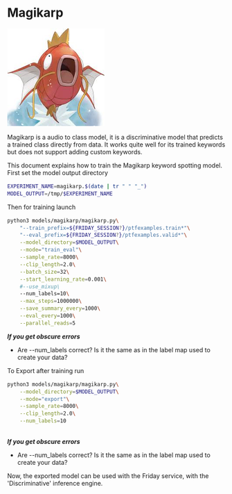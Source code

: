 
# Magikarp

![magikarp](magikarp/magikarp.jpeg)

Magikarp is a audio to class model, it is a discriminative model that predicts a trained class directly from data. It works 
quite well for its trained keywords but does not support adding custom keywords.

This document explains how to train the Magikarp keyword spotting model. First set the
model output directory

```bash
EXPERIMENT_NAME=magikarp.$(date | tr " " "_")
MODEL_OUTPUT=/tmp/$EXPERIMENT_NAME
```

Then for training launch

```bash
python3 models/magikarp/magikarp.py\
    "--train_prefix=${FRIDAY_SESSION?}/ptfexamples.train*"\
    "--eval_prefix=${FRIDAY_SESSION?}/ptfexamples.valid*"\
    --model_directory=$MODEL_OUTPUT\
    --mode="train_eval"\
    --sample_rate=8000\
    --clip_length=2.0\
    --batch_size=32\
    --start_learning_rate=0.001\
    #--use_mixup\
    --num_labels=10\
    --max_steps=1000000\
    --save_summary_every=1000\
    --eval_every=1000\
    --parallel_reads=5
```

***If you get obscure errors***
- Are --num_labels correct? Is it the same as in the label map used to create your data?


To Export after training run
```bash
python3 models/magikarp/magikarp.py\
    --model_directory=$MODEL_OUTPUT\
    --mode="export"\
    --sample_rate=8000\
    --clip_length=2.0\
    --num_labels=10
    
```

***If you get obscure errors***
- Are --num_labels correct? Is it the same as in the label map used to create your data?

Now, the exported model can be used with the Friday service, with the 'Discriminative' inference engine.
